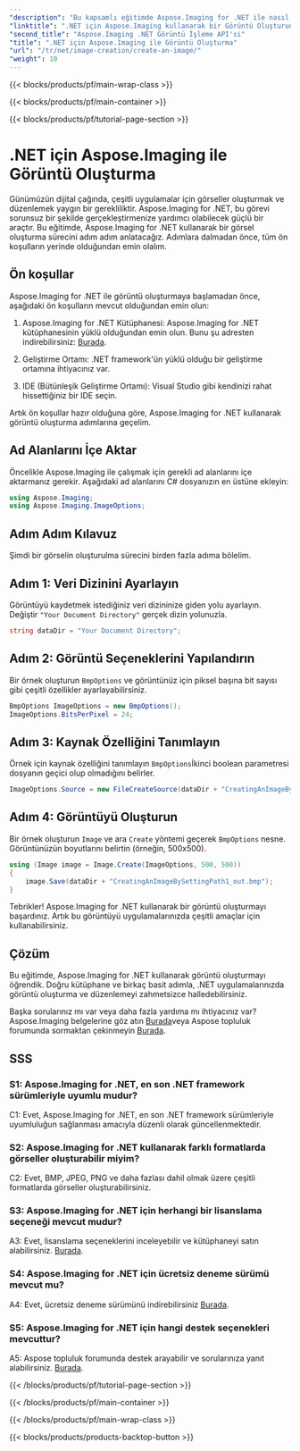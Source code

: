 ```yaml
---
"description": "Bu kapsamlı eğitimde Aspose.Imaging for .NET ile nasıl görüntü oluşturulacağını öğrenin."
"linktitle": ".NET için Aspose.Imaging kullanarak bir Görüntü Oluşturun"
"second_title": "Aspose.Imaging .NET Görüntü İşleme API'si"
"title": ".NET için Aspose.Imaging ile Görüntü Oluşturma"
"url": "/tr/net/image-creation/create-an-image/"
"weight": 10
---
```


{{< blocks/products/pf/main-wrap-class >}}

{{< blocks/products/pf/main-container >}}

{{< blocks/products/pf/tutorial-page-section >}}

# .NET için Aspose.Imaging ile Görüntü Oluşturma

Günümüzün dijital çağında, çeşitli uygulamalar için görseller oluşturmak ve düzenlemek yaygın bir gerekliliktir. Aspose.Imaging for .NET, bu görevi sorunsuz bir şekilde gerçekleştirmenize yardımcı olabilecek güçlü bir araçtır. Bu eğitimde, Aspose.Imaging for .NET kullanarak bir görsel oluşturma sürecini adım adım anlatacağız. Adımlara dalmadan önce, tüm ön koşulların yerinde olduğundan emin olalım.

## Ön koşullar

Aspose.Imaging for .NET ile görüntü oluşturmaya başlamadan önce, aşağıdaki ön koşulların mevcut olduğundan emin olun:

1. Aspose.Imaging for .NET Kütüphanesi: Aspose.Imaging for .NET kütüphanesinin yüklü olduğundan emin olun. Bunu şu adresten indirebilirsiniz: [Burada](https://releases.aspose.com/imaging/net/).

2. Geliştirme Ortamı: .NET framework'ün yüklü olduğu bir geliştirme ortamına ihtiyacınız var.

3. IDE (Bütünleşik Geliştirme Ortamı): Visual Studio gibi kendinizi rahat hissettiğiniz bir IDE seçin.

Artık ön koşullar hazır olduğuna göre, Aspose.Imaging for .NET kullanarak görüntü oluşturma adımlarına geçelim.

## Ad Alanlarını İçe Aktar

Öncelikle Aspose.Imaging ile çalışmak için gerekli ad alanlarını içe aktarmanız gerekir. Aşağıdaki ad alanlarını C# dosyanızın en üstüne ekleyin:


```csharp
using Aspose.Imaging;
using Aspose.Imaging.ImageOptions;
```

## Adım Adım Kılavuz

Şimdi bir görselin oluşturulma sürecini birden fazla adıma bölelim.

## Adım 1: Veri Dizinini Ayarlayın

Görüntüyü kaydetmek istediğiniz veri dizininize giden yolu ayarlayın. Değiştir `"Your Document Directory"` gerçek dizin yolunuzla.

```csharp
string dataDir = "Your Document Directory";
```

## Adım 2: Görüntü Seçeneklerini Yapılandırın

Bir örnek oluşturun `BmpOptions` ve görüntünüz için piksel başına bit sayısı gibi çeşitli özellikler ayarlayabilirsiniz.

```csharp
BmpOptions ImageOptions = new BmpOptions();
ImageOptions.BitsPerPixel = 24;
```

## Adım 3: Kaynak Özelliğini Tanımlayın

Örnek için kaynak özelliğini tanımlayın `BmpOptions`İkinci boolean parametresi dosyanın geçici olup olmadığını belirler.

```csharp
ImageOptions.Source = new FileCreateSource(dataDir + "CreatingAnImageBySettingPath_out.bmp", false);
```

## Adım 4: Görüntüyü Oluşturun

Bir örnek oluşturun `Image` ve ara `Create` yöntemi geçerek `BmpOptions` nesne. Görüntünüzün boyutlarını belirtin (örneğin, 500x500).

```csharp
using (Image image = Image.Create(ImageOptions, 500, 500))
{
    image.Save(dataDir + "CreatingAnImageBySettingPath1_out.bmp");
}
```

Tebrikler! Aspose.Imaging for .NET kullanarak bir görüntü oluşturmayı başardınız. Artık bu görüntüyü uygulamalarınızda çeşitli amaçlar için kullanabilirsiniz.

## Çözüm

Bu eğitimde, Aspose.Imaging for .NET kullanarak görüntü oluşturmayı öğrendik. Doğru kütüphane ve birkaç basit adımla, .NET uygulamalarınızda görüntü oluşturma ve düzenlemeyi zahmetsizce halledebilirsiniz.

Başka sorularınız mı var veya daha fazla yardıma mı ihtiyacınız var? Aspose.Imaging belgelerine göz atın [Burada](https://reference.aspose.com/imaging/net/)veya Aspose topluluk forumunda sormaktan çekinmeyin [Burada](https://forum.aspose.com/).

## SSS

### S1: Aspose.Imaging for .NET, en son .NET framework sürümleriyle uyumlu mudur?

C1: Evet, Aspose.Imaging for .NET, en son .NET framework sürümleriyle uyumluluğun sağlanması amacıyla düzenli olarak güncellenmektedir.

### S2: Aspose.Imaging for .NET kullanarak farklı formatlarda görseller oluşturabilir miyim?

C2: Evet, BMP, JPEG, PNG ve daha fazlası dahil olmak üzere çeşitli formatlarda görseller oluşturabilirsiniz.

### S3: Aspose.Imaging for .NET için herhangi bir lisanslama seçeneği mevcut mudur?

A3: Evet, lisanslama seçeneklerini inceleyebilir ve kütüphaneyi satın alabilirsiniz. [Burada](https://purchase.aspose.com/buy).

### S4: Aspose.Imaging for .NET için ücretsiz deneme sürümü mevcut mu?

A4: Evet, ücretsiz deneme sürümünü indirebilirsiniz [Burada](https://releases.aspose.com/imaging/net/).

### S5: Aspose.Imaging for .NET için hangi destek seçenekleri mevcuttur?

A5: Aspose topluluk forumunda destek arayabilir ve sorularınıza yanıt alabilirsiniz. [Burada](https://forum.aspose.com/).

{{< /blocks/products/pf/tutorial-page-section >}}

{{< /blocks/products/pf/main-container >}}

{{< /blocks/products/pf/main-wrap-class >}}

{{< blocks/products/products-backtop-button >}}